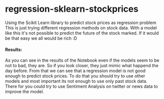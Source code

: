 # regression-sklearn-stockprices
Using the Scikit Learn library to predict stock prices as regression problem
This is just trying different regression methods on stock data. With a model like this it's not possible to predict the future of the stock marked.
If it would be that easy we all would be rich :D

#### Results:
As you can see in the results of the Notebook even if the models seem to be not to bad, they are. So if you look closer, they just mimic what happend the day before. From that we can see that a regression model is not good enough to predict stock prices. To do that you should try to use other models and most important its not enough to use only past stock data. There for you could try to use Sentiment Analysis on twitter or news data to improve the model.